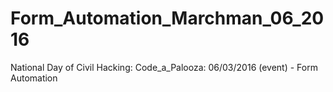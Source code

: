 # Form_Automation_Marchman_06_2016
National Day of Civil Hacking: Code_a_Palooza: 06/03/2016 (event) - Form Automation
